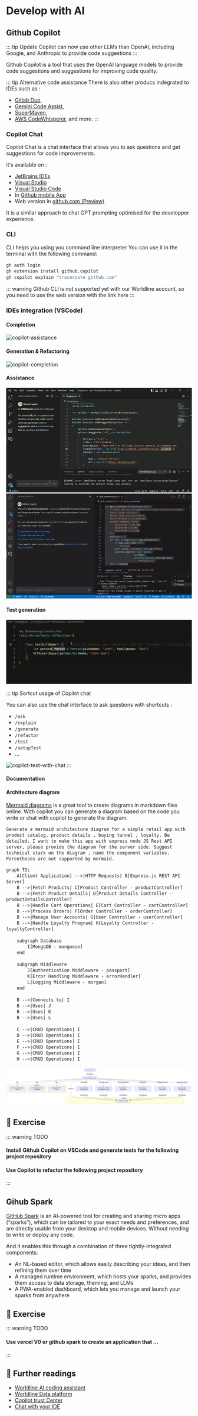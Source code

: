 # Develop with AI

## Github Copilot

::: tip Update
Copilot can now use other LLMs than OpenAI, including Google, and Anthropic to provide code suggestions 
:::

Github Copilot is a tool that uses the OpenAI language models to provide code suggestions and suggestions for improving code quality.

::: tip Alternative code assistance
There is also other producs indegrated to IDEs such as :
* [Gitlab Duo](https://about.gitlab.com/fr-fr/gitlab-duo/),
* [Gemini Code Assist](https://cloud.google.com/gemini/docs/codeassist/overview?hl=fr), 
* [SuperMaven](https://supermaven.com/), 
* [AWS CodeWhisperer](https://docs.aws.amazon.com/codewhisperer/latest/userguide/what-is-cwspr.html), and more.
:::

### Copilot Chat

Copilot Chat is a chat interface that allows you to ask questions and get suggestions for code improvements.

it's available on : 
- [JetBrains IDEs](https://plugins.jetbrains.com/plugin/17718-github-copilot)
- [Visual Studio](https://visualstudio.microsoft.com/fr/github-copilot/)
- [Visual Studio Code](https://marketplace.visualstudio.com/items?itemName=GitHub.copilot-chat)
- In [Github mobile App](https://github.com/mobile)
- Web version in [github.com (Preview)](https://docs.github.com/fr/enterprise-cloud@latest/copilot/using-github-copilot/asking-github-copilot-questions-in-github)

It is a similar approach to chat GPT prompting optimised for the developper experience.

### CLI
CLI helps you using you command line interpreter
You can use it in the terminal with the following command:

```bash
gh auth login
gh extension install github.copilot
gh copilot explain "traceroute github.com"
```
::: warning
Github CLI is not supported yet with our Worldline account, so you need to use the web version with the link here
:::

### IDEs integration (VSCode)

#### Completion
![copilot-assistance](../assets/images/copilot_completion.gif)

#### Generation & Refactoring
![copilot-completion](../assets/images/copilot_generation.gif)

#### Assistance
![copilot-assistance](../assets/images/copilot_assistance.gif)
![copilot-assistance2](../assets/images/copilot_assistance2.gif)

#### Test generation
![copilot-test](../assets/images/copilot_testing.gif)


::: tip Sortcut usage of Copilot chat

You can also use the chat interface to ask questions with shortcuts :
- `/ask`
-  `/explain`
- `/generate` 
- `/refactor`
- `/test`
- `/setupTest`
- ...

![copilot-test-with-chat](../assets/images/copilot_test.gif)
:::

#### Documentation


#### Architecture diagram

[Mermaid diagrams](https://mermaid.live/) is a great tool to create diagrams in markdown files online. With copilot you can generate a diagram based on the code you write or chat with copilot to generate the diagram.

``` text
Generate a mermaid architecture diagram for a simple retail app with product catalog, product details , buying tunnel , loyalty. Be detailed. I want to make this app with express node JS Rest API server, please provide the diagram for the server side. Suggest technical stack on the diagram , name the component variables. Parentheses are not supported by mermaid.
```

```mermaid
graph TD;
    A[Client Application] -->|HTTP Requests| B[Express.js REST API Server]
    B -->|Fetch Products| C[Product Controller - productController]
    B -->|Fetch Product Details| D[Product Details Controller - productDetailsController]
    B -->|Handle Cart Operations| E[Cart Controller - cartController]
    B -->|Process Orders| F[Order Controller - orderController]
    B -->|Manage User Accounts| G[User Controller - userController]
    B -->|Handle Loyalty Program| H[Loyalty Controller - loyaltyController]
    
    subgraph Database
        I[MongoDB - mongoose]
    end
    
    subgraph Middleware
        J[Authentication Middleware - passport]
        K[Error Handling Middleware - errorHandler]
        L[Logging Middleware - morgan]
    end
    
    B -->|Connects to| I
    B -->|Uses| J
    B -->|Uses| K
    B -->|Uses| L
    
    C -->|CRUD Operations| I
    D -->|CRUD Operations| I
    E -->|CRUD Operations| I
    F -->|CRUD Operations| I
    G -->|CRUD Operations| I
    H -->|CRUD Operations| I
```

![copilot-diagram](../assets/images/copilot_diagram.png)


## 🧪 Exercise

::: warning TODO
#### Install Github Copilot on VSCode and generate tests for the following project repository
#### Use Copilot to refactor the following project repository
:::

## Gihub Spark

[GitHub Spark](https://githubnext.com/projects/github-spark#introducing-github-spark) is an AI-powered tool for creating and sharing micro apps (“sparks”), which can be tailored to your exact needs and preferences, and are directly usable from your desktop and mobile devices. Without needing to write or deploy any code.

And it enables this through a combination of three tightly-integrated components:

* An NL-based editor, which allows easily describing your ideas, and then refining them over time
* A managed runtime environment, which hosts your sparks, and provides them access to data storage, theming, and LLMs
* A PWA-enabled dashboard, which lets you manage and launch your sparks from anywhere


## 🧪 Exercise

::: warning TODO
#### Use vercel V0 or github spark to create an application that ... 
:::

## 📖 Further readings
* [Worldline AI coding assistant](https://confluence.worldline-solutions.com/display/AICA/AI+Coding+Assistants+Home)
* [Worldline Data platform](https://confluence.worldline-solutions.com/display/DPTECHNO/Data+Platform)
* [Copilot trust Center](https://resources.github.com/copilot-trust-center/)
* [Chat with your IDE](https://docs.github.com/en/copilot/github-copilot-chat/using-github-copilot-chat-in-your-ide)


